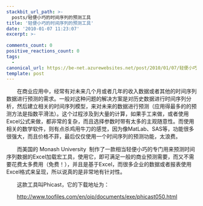 ```yaml
---
stackbit_url_path: >-
  posts/轻便小巧的时间序列的预测工具
title: '轻便小巧的时间序列的预测工具'
date: '2010-01-07 11:23:07'
excerpt: >-
  
comments_count: 0
positive_reactions_count: 0
tags: 
  - 
canonical_url: https://be-net.azurewebsites.net/post/2010/01/07/轻便小巧的时间序列的预测工具
template: post
---
```

<div style="text-indent: 2em;"><p>在商业应用中，经常有对未来几个月或者几年的收入数据或者其他的时间序列数据进行预测的需求。一般对这种问题的解决方案是对历史数据进行时间序列分析，然后建立相关的时间序列模型，来对未来的数据进行预测（应用得最多的的预测方法是指数平滑法）。这个过程涉及到大量的计算，如果手工来做，或者使用Excel公式来做，都非常的复杂，而且选择参数时带有太多的主观随意性。而使用相关的数学软件，则有点杀鸡用牛刀的感觉，因为像MatLab、SAS等，功能很多很强大，而且价格不菲，最后仅仅使用一个时间序列的预测功能，太浪费。</p><p>而美国的 Monash University &nbsp;制作了一款相当轻便小巧的专门用来预测时间序列数据的Excel加载宏工具，使用它，即可满足一般的商业预测需要，而又不需要花费太多费用（免费！），并且是基于Excel，而很多企业的数据或者报表使用Excel格式来呈现，所以说真的是非常地有针对性。</p><p>这款工具叫Phicast，它的下载地址为：</p><p><a target="_blank" title="Phicast" href="http://www.toofiles.com/en/oip/documents/exe/phicast050.html">http://www.toofiles.com/en/oip/documents/exe/phicast050.html</a></p></div>